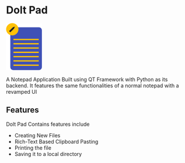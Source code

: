 # Dolt Pad

![DoltPad](./assets/app-logo-png.png)

A Notepad Application Built using QT Framework with Python as its backend. It features the same functionalities of a normal notepad with a revamped UI

## Features

Dolt Pad Contains features include 

* Creating New Files
* Rich-Text Based Clipboard Pasting
* Printing the file
* Saving it to a local directory
